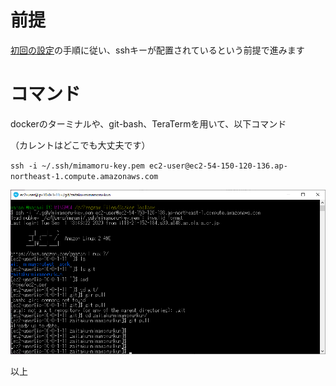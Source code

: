 # 前提
[初回の設定](https://gitlab.com/hackathon_lite_SKFRONT/sandbox/-/wikis/Git+Docker-%E5%85%A8%E5%93%A1%E5%90%91%E3%81%91/1.%E5%88%9D%E5%9B%9E%E3%81%AE%E8%A8%AD%E5%AE%9A)の手順に従い、sshキーが配置されているという前提で進みます

# コマンド

dockerのターミナルや、git-bash、TeraTermを用いて、以下コマンド

（カレントはどこでも大丈夫です）

`ssh -i ~/.ssh/mimamoru-key.pem ec2-user@ec2-54-150-120-136.ap-northeast-1.compute.amazonaws.com`

![2020-09-02](uploads/4af33aa885bd2294ef72cdc6ad894877/2020-09-02.png)

以上